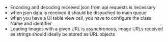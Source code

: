 - Encoding and decoding received json from api requests is necessary
- when json data is received it should be dispached to main queue
- when you have a UI table view cell, you have to configure the class Name and identifier
- Loading images with a given URL is asynchronous, image URLs received as strings should ideally be stored as URL objects
